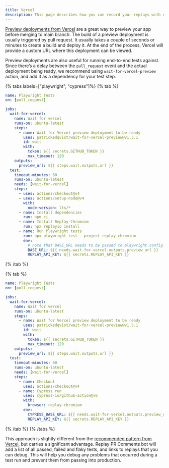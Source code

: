 ```yaml
---
title: Vercel
description: This page describes how you can record your replays with e2e tests against Vercel preview branches and get a list of your replays from passed, failed and flaky tests.
---
```


[Preview deployments from Vercel](https://vercel.com/docs/deployments/preview-deployments) are a great way to preview your app before merging to main branch. The build of a preview deployment is usually triggered by pull request. It usually takes a couple of seconds or minutes to create a build and deploy it. At the end of the process, Vercel will provide a custom URL where this deployment can be viewed.

Preview deployments are also useful for running end-to-end tests against. Since there’s a delay between the `pull_request` event and the actual deployment being ready, we recommend using `wait-for-vercel-preview` action, and add it as a dependency for your test step.

{% tabs labels=["playwright", "cypress"]%}
{% tab %}

```yml
name: Playwright Tests
on: [pull_request]

jobs:
  wait-for-vercel:
    name: Wait for vercel
    runs-on: ubuntu-latest
    steps:
      - name: Wait for Vercel preview deployment to be ready
        uses: patrickedqvist/wait-for-vercel-preview@v1.3.1
        id: wait
        with:
          token: ${{ secrets.GITHUB_TOKEN }}
          max_timeout: 120
    outputs:
      preview_url: ${{ steps.wait.outputs.url }}
  test:
    timeout-minutes: 60
    runs-on: ubuntu-latest
    needs: [wait-for-vercel]
    steps:
      - uses: actions/checkout@v4
      - uses: actions/setup-node@v4
        with:
          node-version: lts/*
      - name: Install dependencies
        run: npm ci
      - name: Install Replay Chromium
        run: npx replayio install
      - name: Run Playwright tests
        run: npx playwright test --project replay-chromium
        env:
          # note that BASE_URL needs to be passed to playwright.config.ts
          BASE_URL: ${{ needs.wait-for-vercel.outputs.preview_url }}
          REPLAY_API_KEY: ${{ secrets.REPLAY_API_KEY }}
```

{% /tab %}

{% tab %}

```yml
name: Playwright Tests
on: [pull_request]

jobs:
  wait-for-vercel:
    name: Wait for vercel
    runs-on: ubuntu-latest
    steps:
      - name: Wait for Vercel preview deployment to be ready
        uses: patrickedqvist/wait-for-vercel-preview@v1.3.1
        id: wait
        with:
          token: ${{ secrets.GITHUB_TOKEN }}
          max_timeout: 120
    outputs:
      preview_url: ${{ steps.wait.outputs.url }}
  test:
    timeout-minutes: 60
    runs-on: ubuntu-latest
    needs: [wait-for-vercel]
    steps:
      - name: Checkout
        uses: actions/checkout@v4
      - name: Cypress run
        uses: cypress-io/github-action@v6
        with:
          browser: replay-chromium
        env:
          CYPRESS_BASE_URL: ${{ needs.wait-for-vercel.outputs.preview_url }}
          REPLAY_API_KEY: ${{ secrets.REPLAY_API_KEY }}
```

{% /tab %}
{% /tabs %}

This approach is slightly different from the [recommended pattern from Vercel](https://vercel.com/guides/how-can-i-run-end-to-end-tests-after-my-vercel-preview-deployment), but carries a significant advantage. Replay PR Comments bot will add a list of all passed, failed and flaky tests, and links to replays that you can debug. This will help you debug any problems that occurred during a test run and prevent them from passing into production.
